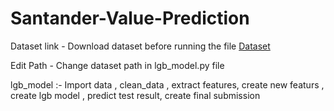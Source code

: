 # Santander-Value-Prediction

Dataset link - Download dataset before running the file [Dataset](https://www.kaggle.com/c/santander-value-prediction-challenge/data)

Edit Path - Change dataset path in lgb_model.py file

lgb_model :- Import data , clean_data , extract features, create new featurs , create lgb model , predict test result, create final submission 
